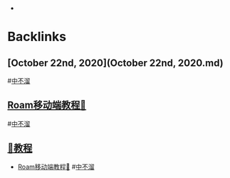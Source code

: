 - 

# Backlinks
## [October 22nd, 2020](October 22nd, 2020.md)

#[中不溜](中不溜.md)

## [Roam移动端教程🏃](Roam移动端教程🏃.md)

#[中不溜](中不溜.md)

## [📘教程](📘教程.md)
- [Roam移动端教程🏃](Roam移动端教程🏃.md) #[中不溜](中不溜.md)

